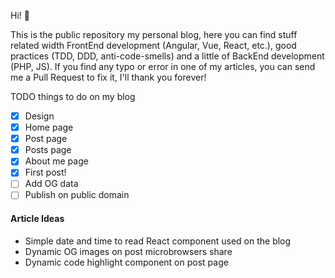 Hi! 👋

This is the public repository my personal blog, here you can find stuff related width FrontEnd development (Angular, Vue, React, etc.), good practices (TDD, DDD, anti-code-smells) and a little of BackEnd development (PHP, JS). If you find any typo or error in one of my articles, you can send me a Pull Request to fix it, I'll thank you forever!

TODO things to do on my blog
- [x] Design
- [x] Home page
- [x] Post page
- [x] Posts page
- [x] About me page
- [x] First post!
- [ ] Add OG data
- [ ] Publish on public domain

#### Article Ideas ####

* Simple date and time to read React component used on the blog
* Dynamic OG images on post microbrowsers share
* Dynamic code highlight component on post page